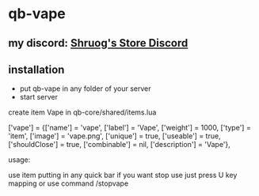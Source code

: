 # qb-vape

## my discord: [Shruog's Store Discord](https://discord.gg/MDNDXS29zC)

## installation 

- put qb-vape in any folder of your server
- start server

create item Vape in qb-core/shared/items.lua

['vape'] 			 = {['name'] = 'vape', 				['label'] = 'Vape', 				['weight'] = 1000, 		['type'] = 'item', 		['image'] = 'vape.png', 		['unique'] = true, 		['useable'] = true, 	['shouldClose'] = true,	   ['combinable'] = nil,   ['description'] = 'Vape'},


usage:

use item putting in any quick bar if you want stop use just press U key mapping or use command /stopvape
